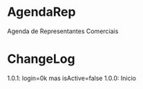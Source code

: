 # AgendaRep

Agenda de Representantes Comerciais

# ChangeLog

1.0.1: login=0k mas isActive=false
1.0.0: Inicio